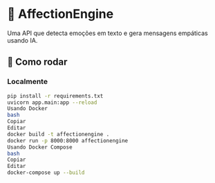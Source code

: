 # 💖 AffectionEngine

Uma API que detecta emoções em texto e gera mensagens empáticas usando IA.

## 🚀 Como rodar

### Localmente

```bash
pip install -r requirements.txt
uvicorn app.main:app --reload
Usando Docker
bash
Copiar
Editar
docker build -t affectionengine .
docker run -p 8000:8000 affectionengine
Usando Docker Compose
bash
Copiar
Editar
docker-compose up --build
